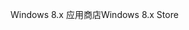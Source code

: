 <span data-ttu-id="27778-101">Windows 8.x 应用商店</span><span class="sxs-lookup"><span data-stu-id="27778-101">Windows 8.x Store</span></span>